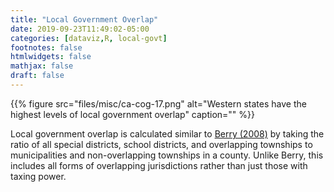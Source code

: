```yaml
---
title: "Local Government Overlap"
date: 2019-09-23T11:49:02-05:00
categories: [dataviz,R, local-govt]
footnotes: false
htmlwidgets: false
mathjax: false
draft: false
---
```


{{% figure src="files/misc/ca-cog-17.png" alt="Western states have the highest levels of local government overlap" caption="" %}}
<!--more-->

Local government overlap is calculated similar to [Berry (2008)](https://dx.doi.org/10.1111/j.1540-5907.2008.00344.x) by taking the ratio of all special districts, school districts, and overlapping townships to municipalities and non-overlapping townships in a county. Unlike Berry, this includes all forms of overlapping jurisdictions rather than just those with taxing power.
